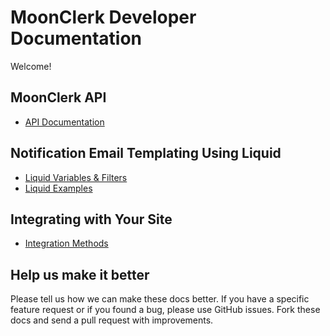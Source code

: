 # MoonClerk Developer Documentation

Welcome!


## MoonClerk API

* [API Documentation](https://github.com/moonclerk/developer/blob/master/api/README.md)


## Notification Email Templating Using Liquid

* [Liquid Variables & Filters](https://github.com/moonclerk/developer/blob/master/liquid/variables.md)
* [Liquid Examples](https://github.com/moonclerk/developer/blob/master/liquid/examples.md)


## Integrating with Your Site

* [Integration Methods](https://github.com/moonclerk/developer/blob/master/integration.md)


## Help us make it better

Please tell us how we can make these docs better. If you have a specific feature request or if you found a bug, please use GitHub issues. Fork these docs and send a pull request with improvements.
